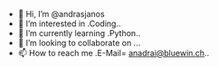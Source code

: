 - 👋 Hi, I’m @andrasjanos
- 👀 I’m interested in .Coding..
- 🌱 I’m currently learning .Python..
- 💞️ I’m looking to collaborate on ...
- 📫 How to reach me .E-Mail= anadrai@bluewin.ch..

<!---
andrasjanos/andrasjanos is a ✨ special ✨ repository because its `README.md` (this file) appears on your GitHub profile.
You can click the Preview link to take a look at your changes.
--->
